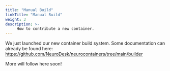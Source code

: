 ```yaml
---
title: "Manual Build"
linkTitle: "Manual Build"
weight: 3
description: >-
     How to contribute a new container.
---
```


We just launched our new container build system. Some documentation can already be found here: https://github.com/NeuroDesk/neurocontainers/tree/main/builder

More will follow here soon!

